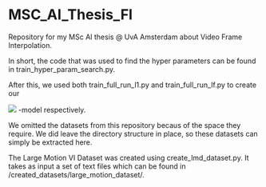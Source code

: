# MSC_AI_Thesis_FI

Repository for my MSc AI thesis @ UvA Amsterdam about Video Frame Interpolation.


In short, the code that was used to find the hyper parameters can be found in  train_hyper_param_search.py.

After this, we used both train_full_run_l1.py and train_full_run_lf.py to create our 

<img src="https://latex.codecogs.com/gif.latex?O_t=$\mathcal{L}\_1$- and $\mathcal{L}\_f$" /> -model respectively.

We omitted the datasets from this repository becaus of the space they require. We did leave the directory structure in place, so these datasets can simply be extracted here.

The Large Motion VI Dataset was created using create_lmd_dataset.py. It takes as input a set of text files which can be found in /created_datasets/large_motion_dataset/.
